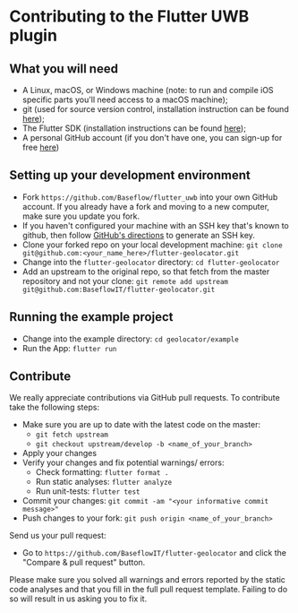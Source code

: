 Contributing to the Flutter UWB plugin
=============================================

What you will need
------------------

 * A Linux, macOS, or Windows machine (note: to run and compile iOS specific
 parts you'll need access to a macOS machine);
 * git (used for source version control, installation instruction can be found
 [here](https://git-scm.com/));
 * The Flutter SDK (installation instructions can be found
 [here](https://flutter.io/get-started/install/));
 * A personal GitHub account (if you don't have one, you can sign-up for free
 [here](https://github.com/))

Setting up your development environment
---------------------------------------

 * Fork `https://github.com/Baseflow/flutter_uwb` into your own GitHub account.
 If you already have a fork and moving to a new computer, make sure you update
 you fork.
 * If you haven't configured your machine with an SSH key that's known to github,
 then follow [GitHub's directions](https://help.github.com/articles/generating-ssh-keys/)
to generate an SSH key.
 * Clone your forked repo on your local development machine: `git clone git@github.com:<your_name_here>/flutter-geolocator.git`
 * Change into the `flutter-geolocator` directory: `cd flutter-geolocator`
 * Add an upstream to the original repo, so that fetch from the master
 repository and not your clone: `git remote add upstream git@github.com:BaseflowIT/flutter-geolocator.git`

Running the example project
---------------------------

 * Change into the example directory: `cd geolocator/example`
 * Run the App: `flutter run`

Contribute
----------

We really appreciate contributions via GitHub pull requests. To contribute take
the following steps:

 * Make sure you are up to date with the latest code on the master: 
   * `git fetch upstream`
   * `git checkout upstream/develop -b <name_of_your_branch>`
 * Apply your changes
 * Verify your changes and fix potential warnings/ errors:
   * Check formatting: `flutter format .`
   * Run static analyses: `flutter analyze`
   * Run unit-tests: `flutter test`
 * Commit your changes: `git commit -am "<your informative commit message>"`
 * Push changes to your fork: `git push origin <name_of_your_branch>`

Send us your pull request:

 * Go to `https://github.com/BaseflowIT/flutter-geolocator` and click the 
 "Compare & pull request" button.

 Please make sure you solved all warnings and errors reported by the static 
 code analyses and that you fill in the full pull request template. Failing
 to do so will result in us asking you to fix it.
